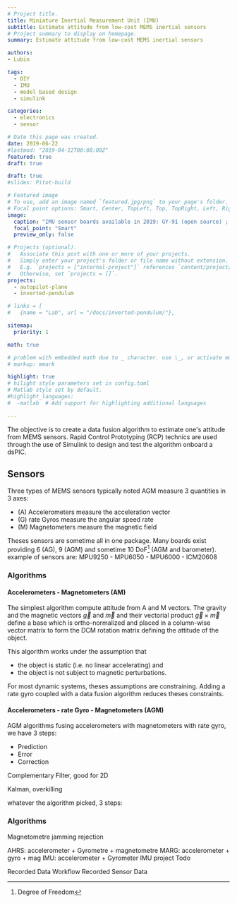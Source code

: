```yaml
---
# Project title.
title: Miniature Inertial Measurement Unit (IMU)
subtitle: Estimate attitude from low-cost MEMS inertial sensors
# Project summary to display on homepage.
summary: Estimate attitude from low-cost MEMS inertial sensors

authors:
- Lubin

tags:
  - DIY
  - IMU
  - model based design
  - simulink

categories: 
  - electronics
  - sensor

# Date this page was created.
date: 2019-06-22
#lastmod: "2019-04-12T00:00:00Z"
featured: true
draft: true

draft: true
#slides: Pitot-build

# Featured image
# To use, add an image named `featured.jpg/png` to your page's folder.
# Focal point options: Smart, Center, TopLeft, Top, TopRight, Left, Right, BottomLeft, Bottom, BottomRight
image:
  caption: "IMU sensor boards available in 2019: GY-91 (open source) ; IMU 10DOF v2, 9DOF and 6DOF (Drotek)"
  focal_point: "Smart"
  preview_only: false

# Projects (optional).
#   Associate this post with one or more of your projects.
#   Simply enter your project's folder or file name without extension.
#   E.g. `projects = ["internal-project"]` references `content/project/deep-learning/index.md`.
#   Otherwise, set `projects = []`.
projects: 
  - autopilot-plane
  - inverted-pendulum 

# links = [
# 	{name = "Lab", url = "/docs/inverted-pendulum/"},

sitemap:
  priority: 1

math: true

# problem with embedded math due to _ character. use \_, or activate mmark markup syntax
# markup: mmark

highlight: true
# hilight style parameters set in config.toml
# Matlab style set by default.
#highlight_languages:
#  -matlab  # Add support for highlighting additional languages

---
```


The objective is to create a data fusion algorithm to estimate one's attitude from MEMS sensors. Rapid Control Prototyping (RCP) technics are used through the use of Simulink to design and test the algorithm onboard a dsPIC.

## Sensors

Three types of MEMS sensors typically noted AGM measure 3 quantities in 3 axes:

- (A) Accelerometers measure the acceleration vector
- (G) rate Gyros measure the angular speed rate
- (M) Magnetometers measure the magnetic field

Theses sensors are sometime all in one package. Many boards exist providing 6 (AG), 9 (AGM) and sometime 10 DoF[^DoF] (AGM and barometer).
example of sensors are: MPU9250 - MPU6050 - MPU6000 - ICM20608

### Algorithms

#### Accelerometers - Magnetometers (AM)

The simplest algorithm compute attitude from A and M vectors. The gravity and the magnetic vectors $\vec{g}$ and $\vec{m}$ and their vectorial product $\vec{g} \times \vec{m}$ define a  base which is ortho-normalized and placed in a column-wise vector matrix to form the DCM rotation matrix defining the attitude of the object.

This algorithm works under the assumption that

- the object is static (i.e. no linear accelerating) and
- the object is not subject to magnetic perturbations.

For most dynamic systems, theses assumptions are constraining.
Adding a rate gyro coupled with a data fusion algorithm reduces theses constraints.

#### Accelerometers - rate Gyro - Magnetometers (AGM)

AGM algorithms fusing accelerometers with magnetometers with rate gyro, we have 3 steps:

- Prediction
- Error
- Correction


Complementary Filter, good for 2D

Kalman, overkilling

whatever the algorithm picked, 3 steps:





### Algorithms



Magnetometre jamming rejection

AHRS: accelerometer + Gyrometre + magnetometre
MARG: accelerometer + gyro + mag
IMU: accelerometer + Gyrometer
IMU project Todo

Recorded Data Workflow
Recorded Sensor Data

[^DoF]: Degree of Freedom
<!-- test code -->
